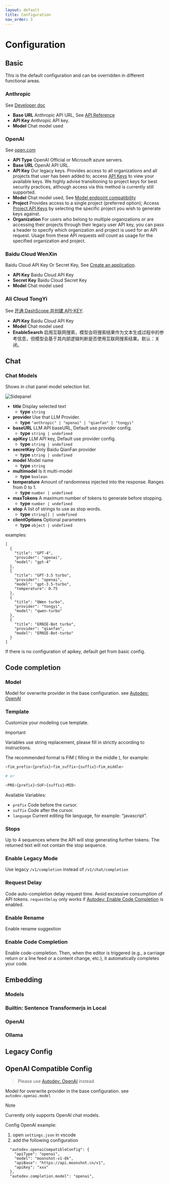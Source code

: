 ```yaml
---
layout: default
title: Configuration
nav_order: 3
---
```


# Configuration

## Basic

This is the default configuration and can be overridden in different functional areas.

### Anthropic

See [Developer doc](https://docs.anthropic.com/en/docs/intro-to-claude)

- **Base URL** Anthropic API URL, See [API Reference](https://docs.anthropic.com/en/api/getting-started)
- **API Key** Anthropic API key.
- **Model** Chat model used

### OpenAI

See [open.com](https://platform.openai.com/docs/introduction)

- **API Type** OpenAI Official or Microsoft azure servers.
- **Base URL** OpenAI API URL.
- **API Key** Our legacy keys. Provides access to all organizations and all projects that user has been added to; access [API Keys](https://platform.openai.com/account/api-keys) to view your available keys. We highly advise transitioning to project keys for best security practices, although access via this method is currently still supported.
- **Model** Chat model used, See [Model endpoint compatibility](https://platform.openai.com/docs/models/model-endpoint-compatibility)
- **Project** Provides access to a single project (preferred option); Access [Project API Keys](https://platform.openai.com/settings/organization/general) by selecting the specific project you wish to generate keys against.
- **Organization** For users who belong to multiple organizations or are accessing their projects through their legacy user API key, you can pass a header to specify which organization and project is used for an API request. Usage from these API requests will count as usage for the specified organization and project.

### Baidu Cloud WenXin

Baidu Cloud API Key Or Secret Key, See [Create an application](https://console.bce.baidu.com/qianfan/ais/console/applicationConsole/application).

- **API Key** Baidu Cloud API Key
- **Secret Key** Baidu Cloud Secret Key
- **Model** Chat model used

### Ali Cloud TongYi

See [开通 DashScope 并创建 API-KEY](https://help.aliyun.com/zh/dashscope/developer-reference/activate-dashscope-and-create-an-api-key).

- **API Key** Baidu Cloud API Key
- **Model** Chat model used
- **EnableSearch** 启用互联网搜索，模型会将搜索结果作为文本生成过程中的参考信息，但模型会基于其内部逻辑判断是否使用互联网搜索结果。默认：关闭。

## Chat

### Chat Models

Shows in chat panel model selection list.

![Sidepanel](./images/sidepanel.png)

- **title** Display selected text
  - **type** `string`
- **provider** Use that LLM Provider.
  - **type** `"anthropic" | "openai" | "qianfan" | "tongyi"`
- **baseURL** LLM API baseURL, Default use provider config.
  - **type** `string | undefined`
- **apiKey** LLM API key, Default use provider config.
  - **type** `string | undefined`
- **secretKey** Only Baidu QianFan provider
  - **type** `string | undefined`
- **model** Model name
  - **type** `string`
- **multimodel** Is it multi-model
  - **type** `boolean`
- **temperature** Amount of randomness injected into the response. Ranges from 0 to 1.
  - **type** `number | undefined`
- **maxTokens** A maximum number of tokens to generate before stopping.
  - **type** `number | undefined`
- **stop** A list of strings to use as stop words.
  - **type** `string[] | undefined`
- **clientOptions** Optional parameters
  - **type** `object | undefined`

examples:

```jsonc
[
  {
    "title": "GPT-4",
    "provider": "openai",
    "model": "gpt-4"
  },
  {
    "title": "GPT-3.5 turbo",
    "provider": "openai",
    "model": "gpt-3.5-turbo",
    "temperature": 0.75
  },
  {
    "title": "QWen turbo",
    "provider": "tongyi",
    "model": "qwen-turbo"
  },
  {
    "title": "ERNIE-Bot turbo",
    "provider": "qianfan",
    "model": "ERNIE-Bot-turbo"
  }
]
```

If there is no configuration of apikey, default get from basic config.

## Code completion

### Model

Model for overwrite provider in the base configuration. see [Autodev: OpenAI](#openai)

### Template

Customize your modeling cue template. 

> [!IMPORTANT]
> Variables use string replacement, please fill in strictly according to instructions.

The recommended format is FIM ( filling in the middle ), for example:

```sh
<fim_prefix>{prefix}<fim_suffix>{suffix}<fim_middle>

# or 

<PRE>{prefix}<SUF>{suffix}<MID>
```

Available Variables: 

- `prefix` Code before the cursor.
- `suffix` Code after the cursor.
- `language` Current editing file language, for example: "javascript".

### Stops

Up to 4 sequences where the API will stop generating further tokens. The returned text will not contain the stop sequence.

### Enable Legacy Mode

Use legacy `/v1/completion` instead of `/v1/chat/completion`

### Request Delay

Code auto-completion delay request time. Avoid excessive consumption of API tokens. `requestDelay` only works if [Autodev: Enable Code Completion](#enable-code-completion) is enabled.

### Enable Rename

Enable rename suggestion

### Enable Code Completion

Enable code-completion. Then, when the editor is triggered (e.g., a carriage return or a line feed or a content change, etc.), it automatically completes your code.

## Embedding

### Models

### Builtin: Sentence Transformerjs in Local

### OpenAI

### Ollama

## Legacy Config

## OpenAI Compatible Config

> Please use [Autodev: OpenAI](#openai) instead

Model for overwrite provider in the base configuration. see `autodev.openai.model`

> [!NOTE]  
> Currently only supports OpenAI chat models.

Config OpenAI example:

1. open `settings.json` in vscode
2. add the following configuration

```
  "autodev.openaiCompatibleConfig": {
    "apiType": "openai",
    "model": "moonshot-v1-8k",
    "apiBase": "https://api.moonshot.cn/v1",
    "apiKey": "xxx"
  },
  "autodev.completion.model": "openai",
```
